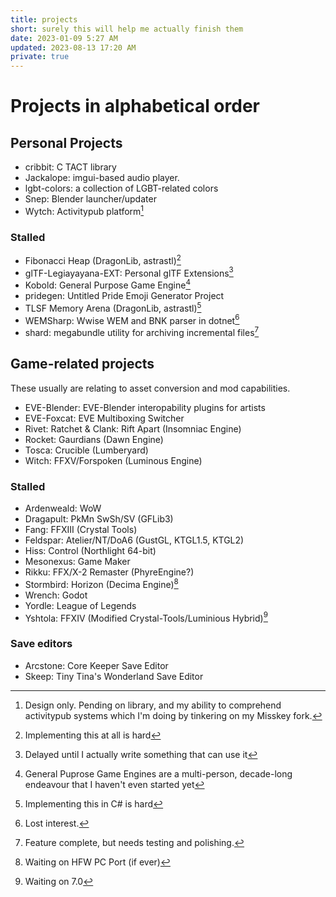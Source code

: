 ```yaml
---
title: projects
short: surely this will help me actually finish them
date: 2023-01-09 5:27 AM
updated: 2023-08-13 17:20 AM
private: true
---
```


# Projects in alphabetical order

## Personal Projects

- cribbit: C TACT library
- Jackalope: imgui-based audio player.
- lgbt-colors: a collection of LGBT-related colors
- Snep: Blender launcher/updater
- Wytch: Activitypub platform[^wytch]

[^wytch]: Design only. Pending on library, and my ability to comprehend activitypub systems which I'm doing by tinkering on my Misskey fork.

### Stalled

- Fibonacci Heap (DragonLib, astrastl)[^fib]
- glTF-Legiayayana-EXT: Personal glTF Extensions[^gltf]
- Kobold: General Purpose Game Engine[^kobold]
- pridegen: Untitled Pride Emoji Generator Project
- TLSF Memory Arena (DragonLib, astrastl)[^tlsf]
- WEMSharp: Wwise WEM and BNK parser in dotnet[^wem]
- shard: megabundle utility for archiving incremental files[^shard]

[^tlsf]: Implementing this in C# is hard
[^fib]: Implementing this at all is hard
[^kobold]: General Puprose Game Engines are a multi-person, decade-long endeavour that I haven't even started yet
[^gltf]: Delayed until I actually write something that can use it
[^wem]: Lost interest.
[^shard]: Feature complete, but needs testing and polishing.

## Game-related projects

These usually are relating to asset conversion and mod capabilities.

- EVE-Blender: EVE-Blender interopability plugins for artists
- EVE-Foxcat: EVE Multiboxing Switcher
- Rivet: Ratchet & Clank: Rift Apart (Insomniac Engine)
- Rocket: Gaurdians (Dawn Engine)
- Tosca: Crucible (Lumberyard)
- Witch: FFXV/Forspoken (Luminous Engine)

### Stalled

- Ardenweald: WoW
- Dragapult: PkMn SwSh/SV (GFLib3)
- Fang: FFXIII (Crystal Tools)
- Feldspar: Atelier/NT/DoA6 (GustGL, KTGL1.5, KTGL2)
- Hiss: Control (Northlight 64-bit)
- Mesonexus: Game Maker
- Rikku: FFX/X-2 Remaster (PhyreEngine?)
- Stormbird: Horizon (Decima Engine)[^stormbird]
- Wrench: Godot
- Yordle: League of Legends
- Yshtola: FFXIV (Modified Crystal-Tools/Luminious Hybrid)[^ffxiv]

[^stormbird]: Waiting on HFW PC Port (if ever)
[^ffxiv]: Waiting on 7.0

### Save editors

- Arcstone: Core Keeper Save Editor
- Skeep: Tiny Tina's Wonderland Save Editor
